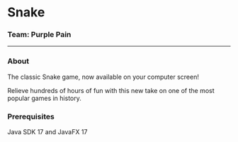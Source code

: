 # Snake
### Team: Purple Pain
<hr>

### About
The classic Snake game, now available on your computer screen!

Relieve hundreds of hours of fun with this new take on one of the most popular games in history.


### Prerequisites
Java SDK 17 and JavaFX 17

